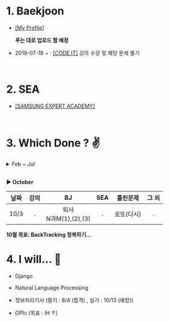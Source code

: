 # 1. Baekjoon 


* [[My Profile]](https://www.acmicpc.net/user/riim715) 

    **푸는 대로 업로드 할 예정**  

* 2019-07-19 ~ : [[CODE IT]](https://code.plus/) 강의 수강 및 해당 문제 풀기



<br>

# 2. SEA


 * [[SAMSUNG EXPERT ACADEMY]](https://swexpertacademy.com/main/capacityTest/main.do)



<br>

# 3. Which Done ? :v:
<details>
   <summary>  Feb ~ Jul </summary>
   <details>
      <summary>  February </summary>

날짜 | SEA | 틀린문제| BJ | 틀린문제
:---:|:---: |:---: |:---:|:---:
2/8 | #4828 | . | #15552, #2577, #4344 | .
2/9 | . | . | #2750<br> (Bubble / Insertion Sort) | .
2/10 | 7장 | ~~24,30,32차시~~ | . | #4834 - 미완
2/12 | 24차시 | ~~30, 32차시(오류)~~ |
2/14 | #6329 | . | #2751<br>(Merge / Heap Sort) |
2/15 | . | ~~8장 (함수로 정의 안함)~~ | 
2/20 | 6,8,9장 | ~~35차시~~ <br> ~~46,47,52,53차시~~ | 
2/25 | 8장 강의 <br> 52,53차시 |
2/28 | 파이썬 기초(1) <br> 개념 부족한 강의들  | 

</details>

<br> 
<details>
  <summary>  March  </summary>
  
|날짜 | SEA | 틀린문제| BJ | 틀린문제|
|:---:|:---: |:---: |:---:|:---: |
|3/3 | 30차시 | . | #2752 <br> (Counting / Radix Sort) | Radix Sort 코드 못 짬
|3/4 | 12장 <br> enumerate() | 2-(~~5,10~~,13)차시  | 
|3/5 | 1-(32,46,47)차시 <br> lambda식, reduce 메쏘드  | . |
|3/6 | 13장 <br> 1-(35)차시 | ~~2-(29,32,33)차시~~ |  
|3/11 | 15장 강의 | . | .  |
|3/12 | 15장 문제<br> 2-(32,33)차시 | .
|3/13 | 2-(5,10,41)차시 <br> 새로운 리스트내포 방식| ~~전기버스~~ | . 
|3/14 | 2-(40)차시 <br> 전기버스,숫자카드 | .
|3/18 | 구간합 | . 
|3/19 | . |  ~~색칠하기 <br> 부분집합의 합~~ | .
|3/21 | 부분집합의 합 |  | .
|3/23 | 색칠하기 |  | .
|3/27 | 특별한정렬 | 
|3/29 | 문자열 비교 <br> 글자수 | 회문 | . 


</details>

<br>

**3월 못 푼 문제  :  기초 2-(13,29)차시  /  기본 3-(회문)  /  기본 4-(괄호검사)**

<br> 
<details>
  <summary>  April  </summary>
  
날짜 | SEA | 틀린문제| BJ | 틀린문제
:---:|:---: |:---: |:---:|:---:
4/1 | 반복문자지우기 | ~~괄호검사~~ | .
4/2 | 괄호검사, 이진탐색 <br> 2-(29)차시|
4/5 | . | 4 - (~~종이붙이기~~, ~~그래프경로~~) | .
~4/28 | 시험기간 | 시험기간 | 시험기간 | 시험기간
4/30 | 그래프경로

</details>

<br>

**4월 못 푼 문제  :  기초 2-(13)차시  /  기본 3-(회문)  /  **

<br>

<details>
  <summary>  May  </summary>
  
날짜 | SEA | 틀린문제| BJ | 틀린문제
:---:|:---: |:---: |:---:|:---:
5/1 | 5-(forth) | 
5/2~5/9 | 기본 5일차 ~ing.. |
5/21 | 6 - (회전)|
5/23 | . | 7 - (수열 합치기) |
5/24 | 7 - (암호) | 
5/25 | 7 - (수열 편집) |
</details>

<br>

**5월 못 푼 문제  :  기본(5) 너무 어려움...**

<br>

<details>
  <summary>  July  </summary>
  
날짜 | 강의 | BJ | 틀린문제
:---:|:---:|:---:|:---:
7/19 | 브루트포스 | 일곱난쟁이, 날짜계산 |
7/23 | N중 for문, 순열 |
7/24 | 재귀함수 사용하기 |
7/29| 비트마스크 |
</details>

<br>

<details>
  <summary>  August  </summary>

날짜 | 강의| BJ | 틀린문제 | 그 외
:---:|:---:|:---:|:---: |:---:
8/4 | .| . | . | 정보처리기사 필기 (합격) | .
8/6 | 그래프 | 로또 | .
8/7 |  | 1,2,3 더하기, 암호만들기 | .
8/8 | 그래프의 탐색(BFS,DFS) |  . | .
8/8 | BFS(1) / (2), <br> 덱 사용하기, Flood Fill | 부분집합의 합 | 테트로미노, ~~퇴사~~, <br> 연산자 끼워넣기
8/14| 그래프의 탐색(BFS,DFS) <br> 재수강  | BFS,DFS | . | .
8/21 | . | 연결요소 | . | .
8/23 | . | . | ~~단지번호붙이기 <br> (다시 풀기)~~ | .
8/26| . | dfs - 단지번호, 섬의 개수 |  ~~미로탐색<br> (다시 풀기)~~ | .
8/27 | . | bfs - 미로탐색 | . | .
8/28 | . | 숨바꼭질 | . | .
8/30 | . | 숨바꼭질3(queue,deque) <br> 알고스팟 | 이모티콘 | .
(예정) | . | ~~토마토~~, 탈출 <br> 벽 부수고 이동하기 | . | . 

**8월 못 푼 문제  :  테르토미노, ~~퇴사~~, 연산자 끼워넣기, 이모티콘, 탈출, 벽 부수고 이동하기**

</details>

<br>


<details>
  <summary>  September  </summary>
  
날짜 | 강의| BJ | SEA | 틀린문제 | 그 외
:---:|:---:|:---:|:---: |:---: |:---:
9/2 | 다이나믹프로그래밍| . | . | . | . | . 
9/4 | DP <br> 문제풀이(1) | . | 풀었지만, <br> 점화식 찾는 연습하기| . | . 
9/17 | . | 토마토 | . | ~~탈출~~ | .
9/18 | . | . | 미로 <br> 미로의 거리 | . | .
9/19 | DP <br> 문제풀이(2) | 1로 만들기, 오르막수 <br> 이친수 <br> 2xn 타일링(1),(2) | . | 카드구매하기(1),(2) <br> 1,2,3더하기5 | . 
9/20 | . | 스티커, 숨바꼭질4 <br> DSLR | . | .
9/23 | . | 탈출 | . | .
9/24 | . | 숨바꼭질2 | . | .

<br>
</details>
</details>

<br>

__▶ October__
  
날짜 | 강의| BJ | SEA | 틀린문제 | 그 외
:---:|:---:|:---:|:---: |:---: |:---:
10/3 | .  | 퇴사 <br> N과M(1),(2),(3) | . | 로또(다시) | .

 **10월 목표: BackTracking 정복하기...**
# 4. I will... :see_no_evil:

* Django

* Natural Language Processing

* 정보처리기사 (필기 : 8/4 (합격) , 실기 : 10/13 (예정))

* OPIc (목표 : IH ↑)
